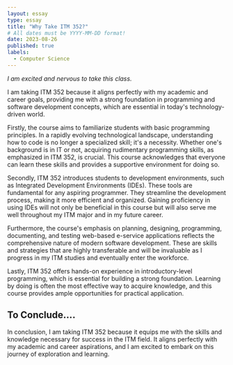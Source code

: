 ```yaml
---
layout: essay
type: essay
title: "Why Take ITM 352?"
# All dates must be YYYY-MM-DD format!
date: 2023-08-26
published: true
labels:
  - Computer Science
---
```

*I am excited and nervous to take this class.*

I am taking ITM 352 because it aligns perfectly with my academic and career goals, providing me with a strong foundation in programming and software development concepts, which are essential in today's technology-driven world.

Firstly, the course aims to familiarize students with basic programming principles. In a rapidly evolving technological landscape, understanding how to code is no longer a specialized skill; it's a necessity. Whether one's background is in IT or not, acquiring rudimentary programming skills, as emphasized in ITM 352, is crucial. This course acknowledges that everyone can learn these skills and provides a supportive environment for doing so.

Secondly, ITM 352 introduces students to development environments, such as Integrated Development Environments (IDEs). These tools are fundamental for any aspiring programmer. They streamline the development process, making it more efficient and organized. Gaining proficiency in using IDEs will not only be beneficial in this course but will also serve me well throughout my ITM major and in my future career.

Furthermore, the course's emphasis on planning, designing, programming, documenting, and testing web-based e-service applications reflects the comprehensive nature of modern software development. These are skills and strategies that are highly transferable and will be invaluable as I progress in my ITM studies and eventually enter the workforce.

Lastly, ITM 352 offers hands-on experience in introductory-level programming, which is essential for building a strong foundation. Learning by doing is often the most effective way to acquire knowledge, and this course provides ample opportunities for practical application.

## To Conclude....
In conclusion, I am taking ITM 352 because it equips me with the skills and knowledge necessary for success in the ITM field. It aligns perfectly with my academic and career aspirations, and I am excited to embark on this journey of exploration and learning.



